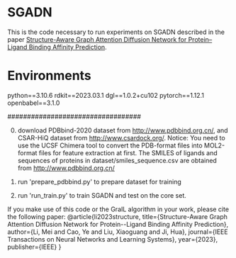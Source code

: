# SGADN
This is the code necessary to run experiments on SGADN described in the paper [Structure-Aware Graph Attention Diffusion Network for Protein–Ligand Binding Affinity Prediction](https://ieeexplore.ieee.org/abstract/document/10264137).



# Environments

python==3.10.6
rdkit==2023.03.1
dgl==1.0.2+cu102
pytorch==1.12.1
openbabel==3.1.0


##################################

0. download PDBbind-2020 dataset from http://www.pdbbind.org.cn/, and CSAR-HiQ dataset from http://www.csardock.org/.
Notice: You need to use the UCSF Chimera tool to convert the PDB-format files into MOL2-format files for feature extraction at first.
The SMILES of ligands and sequences of proteins in dataset/smiles_sequence.csv are obtained from http://www.pdbbind.org.cn/

1. run 'prepare_pdbbind.py' to prepare dataset for training

2. run 'run_train.py' to train SGADN and test on the core set.


If you make use of this code or the GraIL algorithm in your work, please cite the following paper:
@article{li2023structure,
  title={Structure-Aware Graph Attention Diffusion Network for Protein--Ligand Binding Affinity Prediction},
  author={Li, Mei and Cao, Ye and Liu, Xiaoguang and Ji, Hua},
  journal={IEEE Transactions on Neural Networks and Learning Systems},
  year={2023},
  publisher={IEEE}
}

